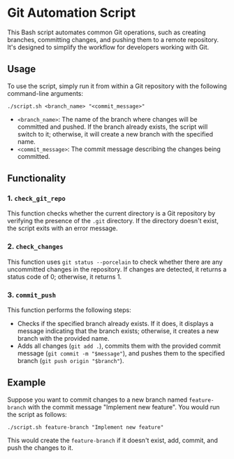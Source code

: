 # Git Automation Script

This Bash script automates common Git operations, such as creating branches, committing changes, and pushing them to a remote repository. It's designed to simplify the workflow for developers working with Git.

## Usage

To use the script, simply run it from within a Git repository with the following command-line arguments:

```
./script.sh <branch_name> "<commit_message>"
```

- `<branch_name>`: The name of the branch where changes will be committed and pushed. If the branch already exists, the script will switch to it; otherwise, it will create a new branch with the specified name.
- `<commit_message>`: The commit message describing the changes being committed.

## Functionality

### 1. `check_git_repo`

This function checks whether the current directory is a Git repository by verifying the presence of the `.git` directory. If the directory doesn't exist, the script exits with an error message.

### 2. `check_changes`

This function uses `git status --porcelain` to check whether there are any uncommitted changes in the repository. If changes are detected, it returns a status code of 0; otherwise, it returns 1.

### 3. `commit_push`

This function performs the following steps:
- Checks if the specified branch already exists. If it does, it displays a message indicating that the branch exists; otherwise, it creates a new branch with the provided name.
- Adds all changes (`git add .`), commits them with the provided commit message (`git commit -m "$message"`), and pushes them to the specified branch (`git push origin "$branch"`).

## Example

Suppose you want to commit changes to a new branch named `feature-branch` with the commit message "Implement new feature". You would run the script as follows:

```
./script.sh feature-branch "Implement new feature"
```

This would create the `feature-branch` if it doesn't exist, add, commit, and push the changes to it.
